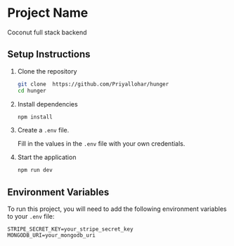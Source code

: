 # Project Name

Coconut full stack backend

## Setup Instructions

1. Clone the repository

   ```sh
   git clone  https://github.com/Priyallohar/hunger
   cd hunger
   ```

2. Install dependencies

   ```sh
   npm install
   ```

3. Create a `.env` file.

   Fill in the values in the `.env` file with your own credentials.

4. Start the application

   ```sh
   npm run dev
   ```

## Environment Variables

To run this project, you will need to add the following environment variables to your `.env` file:

```plaintext
STRIPE_SECRET_KEY=your_stripe_secret_key
MONGODB_URI=your_mongodb_uri
```

